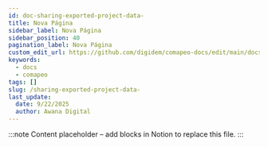```yaml
---
id: doc-sharing-exported-project-data-
title: Nova Página
sidebar_label: Nova Página
sidebar_position: 40
pagination_label: Nova Página
custom_edit_url: https://github.com/digidem/comapeo-docs/edit/main/docs/sharing-outside-your-project/sharing-exported-project-data-.md
keywords:
  - docs
  - comapeo
tags: []
slug: /sharing-exported-project-data-
last_update:
  date: 9/22/2025
  author: Awana Digital
---
```


<!-- Placeholder content generated automatically because the Notion page is missing a Website Block. -->

:::note
Content placeholder – add blocks in Notion to replace this file.
:::
